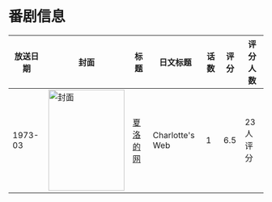 # 番剧信息

|放送日期|封面|标题|日文标题|话数|评分|评分人数|
|---|---|---|---|---|---|---|
|1973-03|<img src="//lain.bgm.tv/pic/cover/c/4f/03/113085_s4VA6.jpg" alt="封面" style="width:150px;height:200px;object-fit:cover;">|[夏洛的网](https://bangumi.tv/subject/113085)|Charlotte's Web|1|6.5|23人评分|
